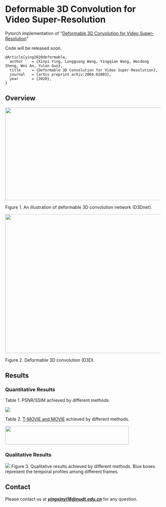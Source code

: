 # Deformable 3D Convolution for Video Super-Resolution
Pytorch implementation of "[Deformable 3D Convolution for Video Super-Resolution](https://arxiv.org/pdf/2004.02803.pdf)"

Code will be released soon.

```
@Article{ying2020deformable,
  author    = {Xinyi Ying, Longguang Wang, Yingqian Wang, Weidong Sheng, Wei An, Yulan Guo},
  title     = {Deformable 3D Convolution for Video Super-Resolution},
  journal   = {arXiv preprint arXiv:2004.02803},
  year      = {2020},
}
```

## Overview
<img src="https://github.com/XinyiYing/D3Dnet/blob/master/images/Network.jpg" width="550" height="300" />

Figure 1. An illustration of deformable 3D convolution network (D3Dnet). 

<img src="https://github.com/XinyiYing/D3Dnet/blob/master/images/D3D.jpg" width="1100" height="450" />

Figure 2. Deformable 3D convolution (D3D).


## Results
### Quantitative Results
Table 1. PSNR/SSIM achieved by different methods.

<img src=https://github.com/XinyiYing/D3Dnet/blob/master/images/table1.JPG>

Table 2. [T-MOVIE and MOVIE](https://github.com/XinyiYing/MOVIE) achieved by different methods.

<img src="https://github.com/XinyiYing/D3Dnet/blob/master/images/table2.JPG" width="400" height="60" />

### Qualitative Results
<img src=https://github.com/XinyiYing/D3Dnet/blob/master/images/compare.jpg>
Figure 3. Qualitative results achieved by different methods. Blue boxes represent the temporal profiles among different frames.


## Contact
Please contact us at ***yingxinyi18@nudt.edu.cn*** for any question.

